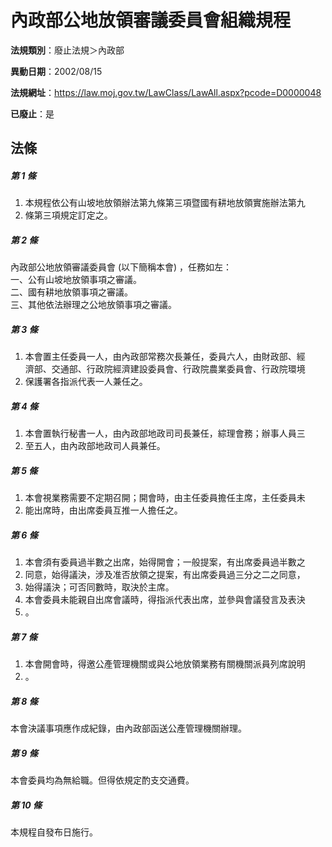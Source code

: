 # 內政部公地放領審議委員會組織規程

**法規類別**：廢止法規＞內政部

**異動日期**：2002/08/15  

**法規網址**：https://law.moj.gov.tw/LawClass/LawAll.aspx?pcode=D0000048

**已廢止**：是



## 法條
##### 第 1 條
1. 本規程依公有山坡地放領辦法第九條第三項暨國有耕地放領實施辦法第九
1. 條第三項規定訂定之。

##### 第 2 條
內政部公地放領審議委員會 (以下簡稱本會) ，任務如左：  
一、公有山坡地放領事項之審議。  
二、國有耕地放領事項之審議。  
三、其他依法辦理之公地放領事項之審議。  

##### 第 3 條
1. 本會置主任委員一人，由內政部常務次長兼任，委員六人，由財政部、經  
濟部、交通部、行政院經濟建設委員會、行政院農業委員會、行政院環境
1. 保護署各指派代表一人兼任之。

##### 第 4 條
1. 本會置執行秘書一人，由內政部地政司司長兼任，綜理會務；辦事人員三
1. 至五人，由內政部地政司人員兼任。

##### 第 5 條
1. 本會視業務需要不定期召開；開會時，由主任委員擔任主席，主任委員未
1. 能出席時，由出席委員互推一人擔任之。

##### 第 6 條
1. 本會須有委員過半數之出席，始得開會；一般提案，有出席委員過半數之
1. 同意，始得議決，涉及准否放領之提案，有出席委員過三分之二之同意，
1. 始得議決；可否同數時，取決於主席。
1. 本會委員未能親自出席會議時，得指派代表出席，並參與會議發言及表決
1. 。

##### 第 7 條
1. 本會開會時，得邀公產管理機關或與公地放領業務有關機關派員列席說明
1. 。

##### 第 8 條
本會決議事項應作成紀錄，由內政部函送公產管理機關辦理。

##### 第 9 條
本會委員均為無給職。但得依規定酌支交通費。

##### 第 10 條
本規程自發布日施行。



